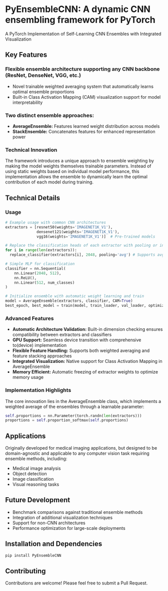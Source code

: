 # PyEnsembleCNN: A dynamic CNN ensembling framework for PyTorch
A PyTorch Implementation of Self-Learning CNN Ensembles with Integrated Visualization

## Key Features

### Flexible ensemble architecture supporting any CNN backbone (ResNet, DenseNet, VGG, etc.)
* Novel trainable weighted averaging system that automatically learns optimal ensemble proportions
* Built-in Class Activation Mapping (CAM) visualization support for model interpretability

### Two distinct ensemble approaches:
* **AverageEnsemble:** Features learned weight distribution across models
* **StackEnsemble:** Concatenates features for enhanced representation power 

### Technical Innovation
The framework introduces a unique approach to ensemble weighting by making the model weights themselves trainable parameters. Instead of using static weights based on individual model performance, this implementation allows the ensemble to dynamically learn the optimal contribution of each model during training.

## Technical Details

### Usage
```python
# Example usage with common CNN architectures
extractors = [resnet50(weights='IMAGENET1K_V1'),
              densenet121(weights='IMAGENET1K_V1'),
              vgg16(weights='IMAGENET1K_V1')]  # Pre-trained models

# Replace the classification heads of each extractor with pooling or interpolation (downscaling vs upscaling)
for i in range(len(extractors)):
  replace_classifier(extractors[i], 2048, pooling='avg') # Supports avg and max pooling

# Simple MLP for classification
classifier = nn.Sequential(
    nn.Linear(2048, 512),
    nn.ReLU(),
    nn.Linear(512, num_classes)
)

# Initialize ensemble with automatic weight learning and train
model = AverageEnsemble(extractors, classifier, CAM=True)
best_epoch, best_model = train(model, train_loader, val_loader, optimizer, criterion, epochs, device='cuda', verbose=True)
```

### Advanced Features

* **Automatic Architecture Validation:** Built-in dimension checking ensures compatibility between extractors and classifiers
* **GPU Support:** Seamless device transition with comprehensive to(device) implementation
* **Flexible Feature Handling:** Supports both weighted averaging and feature stacking approaches
* **Integrated Visualization:** Native support for Class Activation Mapping in AverageEnsemble
* **Memory Efficient:** Automatic freezing of extractor weights to optimize memory usage

### Implementation Highlights
The core innovation lies in the AverageEnsemble class, which implements a weighted average of the ensembles through a learnable parameter:
```python
self.proportions = nn.Parameter(torch.randn(len(extractors)))
proportions = self.proportion_softmax(self.proportions)
```

## Applications
Originally developed for medical imaging applications, but designed to be domain-agnostic and applicable to any computer vision task requiring ensemble methods, including:

* Medical image analysis
* Object detection
* Image classification
* Visual reasoning tasks

## Future Development
* Benchmark comparisons against traditional ensemble methods
* Integration of additional visualization techniques
* Support for non-CNN architectures
* Performance optimization for large-scale deployments

## Installation and Dependencies
```bash
pip install PyEnsembleCNN
```

## Contributing
Contributions are welcome! Please feel free to submit a Pull Request.
